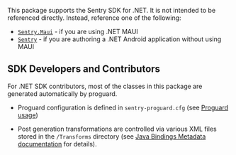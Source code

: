 This package supports the Sentry SDK for .NET.  It is not intended to be referenced directly.
Instead, reference one of the following:

- [`Sentry.Maui`](https://www.nuget.org/packages/Sentry.Maui) - if you are using .NET MAUI
- [`Sentry`](https://www.nuget.org/packages/Sentry) - if you are authoring a .NET Android application without using MAUI

## SDK Developers and Contributors

For .NET SDK contributors, most of the classes in this package are generated automatically by proguard.

- Proguard configuration is defined in `sentry-proguard.cfg` (see [Proguard usage](https://www.guardsquare.com/manual/configuration/usage))

- Post generation transformations are controlled via various XML files stored in the `/Transforms` directory  (see [Java Bindings Metadata documentation](https://learn.microsoft.com/en-gb/previous-versions/xamarin/android/platform/binding-java-library/customizing-bindings/java-bindings-metadata) for details).
